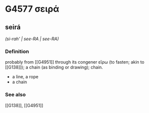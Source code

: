 # G4577 σειρά

## seirá

_(si-rah' | see-RA | see-RA)_

### Definition

probably from [[G4951]] through its congener εἴρω (to fasten; akin to [[G138]]); a chain (as binding or drawing); chain.

- a line, a rope
- a chain

### See also

[[G138]], [[G4951]]

